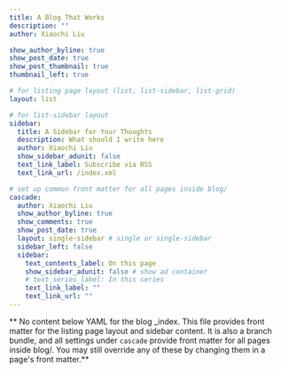 ```yaml
---
title: A Blog That Works
description: ""
author: Xiaochi Liu

show_author_byline: true
show_post_date: true
show_post_thumbnail: true
thumbnail_left: true

# for listing page layout (list, list-sidebar, list-grid)
layout: list

# for list-sidebar layout
sidebar:
  title: A Sidebar for Your Thoughts
  description: What should I write here
  author: Xiaochi Liu
  show_sidebar_adunit: false
  text_link_label: Subscribe via RSS
  text_link_url: /index.xml

# set up common front matter for all pages inside blog/
cascade:
  author: Xiaochi Liu
  show_author_byline: true
  show_comments: true
  show_post_date: true
  layout: single-sidebar # single or single-sidebar
  sidebar_left: false
  sidebar:
    text_contents_label: On this page
    show_sidebar_adunit: false # show ad container
    # text_series_label: In this series
    text_link_label: ""
    text_link_url: ""
---
```


** No content below YAML for the blog _index. This file provides front matter for the listing page layout and sidebar content. It is also a branch bundle, and all settings under `cascade` provide front matter for all pages inside blog/. You may still override any of these by changing them in a page's front matter.**
